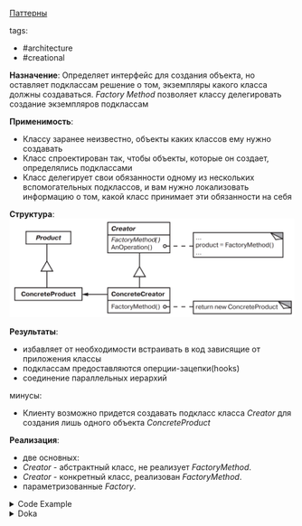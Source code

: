 [Паттерны](../../Patterns.md)

tags:

- #architecture
- #creational

**Назначение**: Определяет интерфейс для создания объекта, но оставляет подклассам решение о том, экземпляры какого класса должны создаваться.
_Factory Method_ позволяет классу делегировать создание экземпляров подклассам

**Применимость**:

- Классу заранее неизвестно, объекты каких классов ему нужно создавать
- Класс спроектирован так, чтобы объекты, которые он создает, определялись подклассами
- Класс делегирует свои обязанности одному из нескольких вспомогательных подклассов, и вам нужно локализовать информацию о том, какой класс принимает эти обязанности на себя

**Структура**:
![Factory](./Factory.png)

**Результаты**:

- избавляет от необходимости встраивать в код зависящие от приложения классы
- подклассам предоставляются оперции-зацепки(hooks)
- соединение параллельных иерархий

минусы:

- Клиенту возможно придется создавать подкласс класса _Creator_ для создания лишь одного объекта _ConcreteProduct_

**Реализация**:

- две основных:
- _Creator_ - абстрактный класс, не реализует _FactoryMethod_.
- _Creator_ - конкретный класс, реализован _FactoryMethod_.
- параметризованные _Factory_.

<details>
 <summary>Code Example</summary>

```js
class MazeGame {
	createMaze() {
		const maze = this.makeMaze();

		const room1 = this.makeRoom(1);
		const room2 = this.makeRoom(2);

		const door = this.makeDoor(room1, room2);

		maze.addRoom(room1);
		maze.addRoom(room2);

		room1.setSide(direction.north, this.makeWall());
		room1.setSide(direction.east, door);
		room1.setSide(direction.south, this.makeWall());
		room1.setSide(direction.west, this.makeWall());

		room2.setSide(direction.north, this.makeWall());
		room2.setSide(direction.east, this.makeWall());
		room2.setSide(direction.south, this.makeWall());
		room2.setSide(direction.west, door);

		return maze;
	}

	// Factory methods
	makeMaze() {
		return new Maze();
	}
	makeRoom(roomNumber) {
		return new Room(roomNumber);
	}
	makeWall() {
		return new Wall();
	}
	makeDoor(room1, room2) {
		return new Door(room1, room2);
	}
}

class BombedMazeGame extends MazeGame {
	constructor() {
		super();
	}

	makeWall() {
		return new BombedWall();
	}
	makeRoom(roomNumber) {
		return new RoomWithBomb(roomNumber);
	}
}

class EnchantedMazeGame extends MazeGame {
	constructor() {
		super();
	}

	makeRoom(roomNumber) {
		return new EnchantedRoom(roomNumber);
	}
	makeDoor(room1, room2) {
		return new DoorNeedingSpell(room1, room2);
	}
}

const game = new MazeGame();
const maze = game.createMaze();
console.log(maze);

const bombedGame = new BombedMazeGame();
const bombedMaze = game.createMaze();
console.log(bombedMaze);

const enchantedGame = new EnchantedMazeGame();
const enchantedMaze = game.createMaze();
console.log(enchantedMaze);
```

</details>

<details>
 <summary>Doka</summary>
**Когда использовать**

- если создание объекта сложнее, чем 1–2 строки кода.
- требуется применить расчёты
- требуется получить дополнительные данные

```js
const sixStringsGuitar = createGuitar(6);
const sevenStringsGuitar = createGuitar(7);

function createGuitar(stringsCount = 6) {
	return new Guitar({
		strings: stringsCount,
		frets: 24,
		fretBoardMaterial: 'пихта',
		boardMaterial: 'клён',
	});
}
```

</details>
